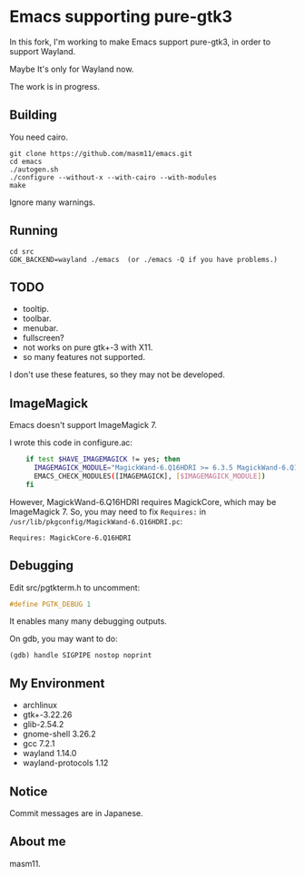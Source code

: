 # Emacs supporting pure-gtk3

In this fork, I'm working to make Emacs support pure-gtk3, in order to support Wayland.

Maybe It's only for Wayland now.

The work is in progress.

## Building

You need cairo.

```
git clone https://github.com/masm11/emacs.git
cd emacs
./autogen.sh
./configure --without-x --with-cairo --with-modules
make
```

Ignore many warnings.

## Running

```
cd src
GDK_BACKEND=wayland ./emacs  (or ./emacs -Q if you have problems.)
```

## TODO

- tooltip.
- toolbar.
- menubar.
- fullscreen?
- not works on pure gtk+-3 with X11.
- so many features not supported.

I don't use these features, so they may not be developed.

## ImageMagick

Emacs doesn't support ImageMagick 7.

I wrote this code in configure.ac:

```sh
    if test $HAVE_IMAGEMAGICK != yes; then
      IMAGEMAGICK_MODULE="MagickWand-6.Q16HDRI >= 6.3.5 MagickWand-6.Q16HDRI != 6.8.2 MagickWand-6.Q16HDRI < 7 MagickCore-6.Q16HDRI >= 6.9.9 MagickCore-6.Q16HDRI < 7"
      EMACS_CHECK_MODULES([IMAGEMAGICK], [$IMAGEMAGICK_MODULE])
    fi
```

However, MagickWand-6.Q16HDRI requires MagickCore, which may be ImageMagick 7.
So, you may need to fix `Requires:` in `/usr/lib/pkgconfig/MagickWand-6.Q16HDRI.pc`:

```
Requires: MagickCore-6.Q16HDRI
```

## Debugging

Edit src/pgtkterm.h to uncomment:

```c
#define PGTK_DEBUG 1
```

It enables many many debugging outputs.

On gdb, you may want to do:

```
(gdb) handle SIGPIPE nostop noprint
```

## My Environment

- archlinux
- gtk+-3.22.26
- glib-2.54.2
- gnome-shell 3.26.2
- gcc 7.2.1
- wayland 1.14.0
- wayland-protocols 1.12

## Notice

Commit messages are in Japanese.

## About me

masm11.
